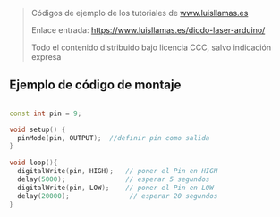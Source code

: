 > Códigos de ejemplo de los tutoriales de www.luisllamas.es
>
> Enlace entrada: https://www.luisllamas.es/diodo-laser-arduino/
>
> Todo el contenido distribuido bajo licencia CCC, salvo indicación expresa


## Ejemplo de código de montaje
```cpp
const int pin = 9;

void setup() {
  pinMode(pin, OUTPUT);  //definir pin como salida
}
 
void loop(){
  digitalWrite(pin, HIGH);   // poner el Pin en HIGH
  delay(5000);               // esperar 5 segundos
  digitalWrite(pin, LOW);    // poner el Pin en LOW
  delay(20000);               // esperar 20 segundos
}
```


